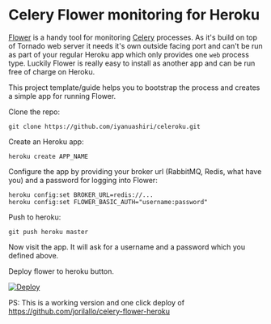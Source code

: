 # Celery Flower monitoring for Heroku

[Flower](https://github.com/mher/flower/) is a handy tool for monitoring [Celery](http://www.celeryproject.org/) processes. 
As it's build on top of Tornado web server it needs it's own outside facing port and can't be run as part of your regular 
Heroku app which only provides one ```web``` process type. Luckily Flower is really easy to install as another app and 
can be run free of charge on Heroku.

This project template/guide helps you to bootstrap the process and creates a simple app for running Flower.

Clone the repo:

    git clone https://github.com/iyanuashiri/celeroku.git

Create an Heroku app:

    heroku create APP_NAME

Configure the app by providing your broker url (RabbitMQ, Redis, what have you) and a password for logging into Flower:

    heroku config:set BROKER_URL=redis://...
    heroku config:set FLOWER_BASIC_AUTH="username:password"

Push to heroku:

    git push heroku master

Now visit the app. It will ask for a username and a password which you defined above.


Deploy flower to heroku button.

[![Deploy](https://www.herokucdn.com/deploy/button.png)](https://heroku.com/deploy)



PS: This is a working version and one click deploy of https://github.com/jorilallo/celery-flower-heroku
